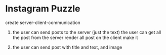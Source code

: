 # Instagram Puzzle

create server-client-communication


1) the user can send posts to the server (just the text)
the user can get all the post from the server
render all post on the client
make it 

2) the user can send post with title and text, and image


